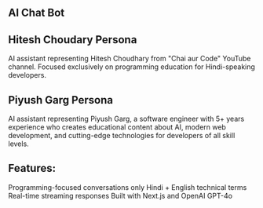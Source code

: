 ## AI Chat Bot

## Hitesh Choudary Persona
AI assistant representing Hitesh Choudhary from "Chai aur Code" YouTube channel. Focused exclusively on programming education for Hindi-speaking developers.

## Piyush Garg Persona
AI assistant representing Piyush Garg, a software engineer with 5+ years experience who creates educational content about AI, modern web development, and cutting-edge technologies for developers of all skill levels.

## Features:
Programming-focused conversations only
Hindi + English technical terms
Real-time streaming responses
Built with Next.js and OpenAI GPT-4o